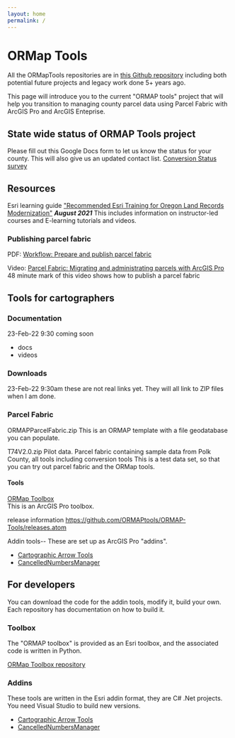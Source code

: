 ```yaml
---
layout: home
permalink: /
---
```

# ORMap Tools
   
All the ORMapTools repositories are in
[this Github repository](https://github.com/ORMAPTools")
including both potential future projects and legacy work done 5+ years ago.

This page will introduce you to the current "ORMAP tools" project that will help you 
transition to managing county parcel data using Parcel Fabric with ArcGIS Pro and ArcGIS Enteprise.
        

## State wide status of ORMAP Tools project

Please fill out this Google Docs form to let us know the status for your county. This will also give us an updated contact list.
[Conversion Status survey](https://docs.google.com/forms/d/e/1FAIpQLScLnnL2K0-6XgkTuEsw7QQ-Sx-LXNLE1jY4Y5ATNiESmDRE_A/viewform?vc=0&c=0&w=1&flr=0&pli=1&fbzx=5578410564896297533")

## Resources

Esri learning guide ["Recommended Esri Training for Oregon Land Records Modernization"](ArcGIS%20Training%20Plan%20For%20ORMAP%20for%20JS_edit.pdf) ***August 2021***
This includes information on instructor-led courses and E-learning tutorials and videos.

### Publishing parcel fabric

PDF: <a target="new" href="https://pro.arcgis.com/en/pro-app/latest/help/data/parcel-editing/workflow-publishpf.htm">Workflow: Prepare and publish parcel fabric</a>

Video: <a target="new" href="https://www.esri.com/videos/watch?videoid=zvTSIHKHC54&title=parcel-fabric-migrating-and-administrating-parcels-with-arcgis-pro">Parcel Fabric: Migrating and administrating parcels with ArcGIS Pro</a>
48 minute mark of this video shows how to publish a parcel fabric  

## Tools for cartographers

### Documentation

23-Feb-22 9:30 coming soon

* docs
* videos
    
### Downloads

23-Feb-22 9:30am these are not real links yet. They will all link to ZIP files when I am done.

### Parcel Fabric

ORMAPParcelFabric.zip This is an ORMAP template with a file geodatabase you can populate. 

T74V2.0.zip Pilot data. Parcel fabric containing sample data from Polk County, all tools including conversion tools
This is a test data set, so that you can try out parcel fabric and the ORMap tools.

#### Tools

<a href="https://github.com/ORMAPtools/ORMAP-Tools/archive/refs/heads/main.zip">ORMap Toolbox</a><br />
This is an ArcGIS Pro toolbox.
                        
release information
https://github.com/ORMAPtools/ORMAP-Tools/releases.atom

Addin tools-- These are set up as ArcGIS Pro "addins".

* <a href="https://github.com/ORMAPtools/ArrowTools">Cartographic Arrow Tools</a>
* <a href="https://github.com/ORMAPtools/Cancelled Numbers Manager">CancelledNumbersManager</a>

## For developers

You can download the code for the addin tools, modify it, build your own.
Each repository has documentation on how to build it.

### Toolbox

The "ORMAP toolbox" is provided as an Esri toolbox, and the associated code is written in Python.

<a href="https://github.com/ORMAPtools/ORMAP-Tools">ORMap Toolbox repository</a>

### Addins

These tools are written in the Esri addin format, they are C# .Net projects.
You need Visual Studio to build new versions.

* <a href="https://github.com/ORMAPtools/ArrowTools">Cartographic Arrow Tools</a></li>
* <a href="https://github.com/ORMAPtools/Cancelled Numbers Manager">CancelledNumbersManager</a>
